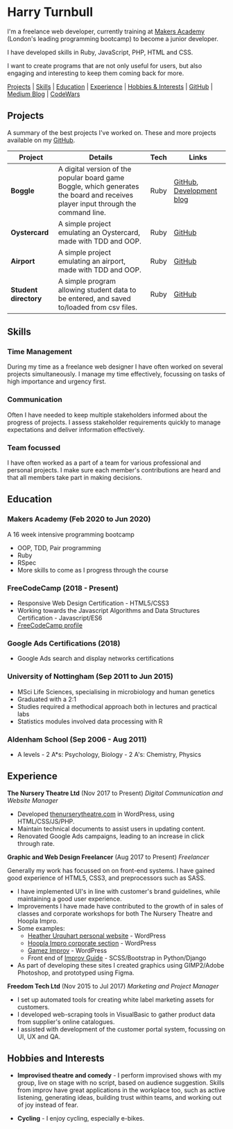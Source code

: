 # Harry Turnbull

I'm a freelance web developer, currently training at [Makers Academy](https://makers.tech/) (London's leading programming bootcamp) to become a junior developer.

I have developed skills in Ruby, JavaScript, PHP, HTML and CSS.

I want to create programs that are not only useful for users, but also engaging and interesting to keep them coming back for more.

[Projects] | [Skills] | [Education] | [Experience] | [Hobbies & Interests] | [GitHub] | [Medium Blog] | [CodeWars]

## Projects

A summary of the best projects I've worked on. These and more projects available on my [GitHub].

Project | Details | Tech | Links
--|---|---|---
 **Boggle** | A digital version of the popular board game Boggle, which generates the board and receives player input through the command line. | Ruby | [GitHub](https://github.com/hturnbull93/boggle-in-ruby), [Development blog](https://medium.com/@hturnbull93/boggle-in-ruby-dice-and-grids-425bb17625ee) 
 **Oystercard** | A simple project emulating an Oystercard, made with TDD and OOP. | Ruby | [GitHub](https://github.com/hturnbull93/oystercard)
 **Airport** | A simple project emulating an airport, made with TDD and OOP. | Ruby | [GitHub](https://github.com/hturnbull93/airport_challenge)
 **Student directory** | A simple program allowing student data to be entered, and saved to/loaded from csv files. | Ruby | [GitHub](https://github.com/hturnbull93/student-directory)

## Skills

<!-- Ideas:
- Quick Study
- Adaptable
- Creative
- Inquisitive
- Attention to detail/analytical
- Enthusiastic
- Team-player
- Committed
- Communication (written & verbal)
- Thrives under pressure

Illustrate the skills using stories/examples.
-->

### Time Management

During my time as a freelance web designer I have often worked on several projects simultaneously. I manage my time effectively, focussing on tasks of high importance and urgency first.

### Communication

Often I have needed to keep multiple stakeholders informed about the progress of projects. I assess stakeholder requirements quickly to manage expectations and deliver information effectively.

### Team focussed

I have often worked as a part of a team for various professional and personal projects. I make sure each member's contributions are heard and that all members take part in making decisions.

<!-- ### 2-4 skills

Descriptive paragraph of how capable you are at this skill and, if relevant, how it has developed.

- I achieved A during my work at B (job, or otherwise)
- I contributed to the growth of X while doing Y (job, or otherwise)
- I built this, made this, broke this, fixed this, etc.
- A link to some on-line evidence (blogs, videos, articles, etc.) -->

## Education

### Makers Academy (Feb 2020 to Jun 2020)

A 16 week intensive programming bootcamp

- OOP, TDD, Pair programming
- Ruby
- RSpec
- More skills to come as I progress through the course

### FreeCodeCamp (2018 - Present)

- Responsive Web Design Certification - HTML5/CSS3
- Working towards the Javascript Algorithms and Data Structures Certification - Javascript/ES6
- [FreeCodeCamp profile](https://www.freecodecamp.org/hturnbull)

### Google Ads Certifications (2018)

- Google Ads search and display networks certifications

### University of Nottingham (Sep 2011 to Jun 2015)

- MSci Life Sciences, specialising in microbiology and human genetics
- Graduated with a 2:1
- Studies required a methodical approach both in lectures and practical labs
- Statistics modules involved data processing with R

### Aldenham School (Sep 2006 - Aug 2011)

- A levels - 2 A*s: Psychology, Biology - 2 A's: Chemistry, Physics

## Experience

**The Nursery Theatre Ltd** (Nov 2017 to Present)
*Digital Communication and Website Manager*  

- Developed [thenurserytheatre.com](https://thenurserytheatre.com) in WordPress, using HTML/CSS/JS/PHP.
- Maintain technical documents to assist users in updating content.
- Renovated Google Ads campaigns, leading to an increase in click through rate.

**Graphic and Web Design Freelancer** (Aug 2017 to Present)
*Freelancer*

Generally my work has focussed on on front-end systems. I have gained good experience of HTML5, CSS3, and preprocessors such as SASS.

- I have implemented UI's in line with customer's brand guidelines, while maintaining a good user experience.
- Improvements I have made have contributed to the growth of in sales of classes and corporate workshops for both The Nursery Theatre and Hoopla Impro.
- Some examples:
  - [Heather Urquhart personal website](https://heatherurquhart.com) - WordPress
  - [Hoopla Impro corporate section](https://www.hooplaimpro.com/improv-corporate-training.html) - WordPress
  - [Gamez Improv](https://gamezimprov.com/) - WordPress  
  - Front end of [Improv Guide](https://improv.guide/) - SCSS/Bootstrap in Python/Django
- As part of developing these sites I created graphics using GIMP2/Adobe Photoshop, and prototyped using Figma.

**Freedom Tech Ltd** (Nov 2015 to Jul 2017)
*Marketing and Project Manager*

- I set up automated tools for creating white label marketing assets for customers.
- I developed web-scraping tools in VisualBasic to gather product data from supplier's online catalogues.
- I assisted with development of the customer portal system, focussing on UI, UX and QA.

## Hobbies and Interests

- **Improvised theatre and comedy** - I perform improvised shows with my group, live on stage with no script, based on audience suggestion. Skills from improv have great applications in the workplace too, such as active listening, generating ideas, building trust within teams, and working out of joy instead of fear.

- **Cycling** - I enjoy cycling, especially e-bikes.

<!-- Menu internal Links -->
[Projects]: #projects
[Skills]: #skills
[Education]: #education
[Experience]: #experience
[Hobbies & Interests]: #hobbies-and-interests
[Twitter]: https://twitter.com/hturnbull
[GitHub]: https://github.com/hturnbull93
[Medium Blog]: https://medium.com/@hturnbull93
[CodeWars]: https://www.codewars.com/users/hturnbull93
